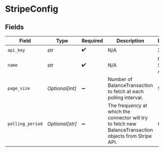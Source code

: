 # StripeConfig


## Fields

| Field                                                                                                   | Type                                                                                                    | Required                                                                                                | Description                                                                                             | Example                                                                                                 |
| ------------------------------------------------------------------------------------------------------- | ------------------------------------------------------------------------------------------------------- | ------------------------------------------------------------------------------------------------------- | ------------------------------------------------------------------------------------------------------- | ------------------------------------------------------------------------------------------------------- |
| `api_key`                                                                                               | *str*                                                                                                   | :heavy_check_mark:                                                                                      | N/A                                                                                                     | XXX                                                                                                     |
| `name`                                                                                                  | *str*                                                                                                   | :heavy_check_mark:                                                                                      | N/A                                                                                                     | My Stripe Account                                                                                       |
| `page_size`                                                                                             | *Optional[int]*                                                                                         | :heavy_minus_sign:                                                                                      | Number of BalanceTransaction to fetch at each polling interval.<br/>                                    | 50                                                                                                      |
| `polling_period`                                                                                        | *Optional[str]*                                                                                         | :heavy_minus_sign:                                                                                      | The frequency at which the connector will try to fetch new BalanceTransaction objects from Stripe API.<br/> | 60s                                                                                                     |